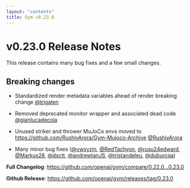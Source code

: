 ```yaml
---
layout: "contents"
title: Gym v0.23.0
---
```


# v0.23.0 Release Notes

This release contains many bug fixes and a few small changes.

## Breaking changes

* Standardized render metadata variables ahead of render breaking change [@trigaten](https://github.com/trigaten)
* Removed deprecated monitor wrapper and associated dead code [@gianlucadecola](https://github.com/gianlucadecola)
* Unused striker and thrower MuJoCo envs moved to https://github.com/RushivArora/Gym-Mujoco-Archive [@RushivArora](https://github.com/RushivArora)

* Many minor bug fixes ([@vwxyzjn](https://github.com/vwxyzjn), [@RedTachyon](https://github.com/RedTachyon), [@rusu24edward](https://github.com/rusu24edward), [@Markus28](https://github.com/Markus28), [@dsctt](https://github.com/dsctt), [@andrewtanJS](https://github.com/andrewtanJS), [@tristandeleu](https://github.com/tristandeleu), [@duburcqa](https://github.com/duburcqa))

**Full Changelog**: https://github.com/openai/gym/compare/0.22.0...0.23.0

**Github Release**: https://github.com/openai/gym/releases/tag/0.23.0
